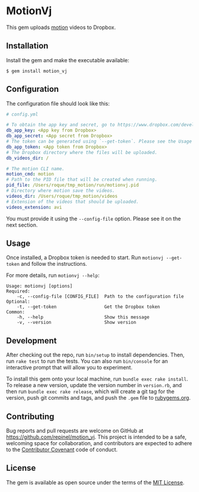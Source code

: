 # MotionVj

This gem uploads [motion](http://www.lavrsen.dk/foswiki/bin/view/Motion/WebHome) videos to Dropbox.

## Installation

Install the gem and make the executable available:

    $ gem install motion_vj

## Configuration

The configuration file should look like this:

```yaml
# config.yml

# To obtain the app key and secret, go to https://www.dropbox.com/developers/apps/create
db_app_key: <App key from Dropbox>
db_app_secret: <App secret from Dropbox>
# The token can be generated using `--get-token`. Please see the Usage section of the README.
db_app_token: <App token from Dropbox>
# The Dropbox directory where the files will be uploaded.
db_videos_dir: /

# The motion CLI name.
motion_cmd: motion
# Path to the PID file that will be created when running.
pid_file: /Users/roque/tmp_motion/run/motionvj.pid
# Directory where motion save the videos.
videos_dir: /Users/roque/tmp_motion/videos
# Extension of the videos that should be uploaded.
videos_extension: avi
```

You must provide it using the `--config-file` option. Please see it on the next section.

## Usage

Once installed, a Dropbox token is needed to start. Run `motionvj --get-token` and follow the instructions.

For more details, run `motionvj --help`:

```
Usage: motionvj [options]
Required:
    -c, --config-file [CONFIG_FILE]  Path to the configuration file
Optional:
    -t, --get-token                  Get the Dropbox token
Common:
    -h, --help                       Show this message
    -v, --version                    Show version
```

## Development

After checking out the repo, run `bin/setup` to install dependencies. Then, run `rake test` to run the tests. You can also run `bin/console` for an interactive prompt that will allow you to experiment.

To install this gem onto your local machine, run `bundle exec rake install`. To release a new version, update the version number in `version.rb`, and then run `bundle exec rake release`, which will create a git tag for the version, push git commits and tags, and push the `.gem` file to [rubygems.org](https://rubygems.org).

## Contributing

Bug reports and pull requests are welcome on GitHub at https://github.com/repinel/motion_vj. This project is intended to be a safe, welcoming space for collaboration, and contributors are expected to adhere to the [Contributor Covenant](contributor-covenant.org) code of conduct.

## License

The gem is available as open source under the terms of the [MIT License](http://opensource.org/licenses/MIT).

